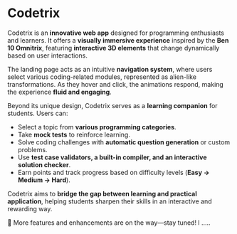 # Codetrix

Codetrix is an **innovative web app** designed for programming enthusiasts and learners. It offers a **visually immersive experience** inspired by the **Ben 10 Omnitrix**, featuring **interactive 3D elements** that change dynamically based on user interactions. 

The landing page acts as an intuitive **navigation system**, where users select various coding-related modules, represented as alien-like transformations. As they hover and click, the animations respond, making the experience **fluid and engaging**.

Beyond its unique design, Codetrix serves as a **learning companion** for students. Users can:
- Select a topic from **various programming categories**.
- Take **mock tests** to reinforce learning.
- Solve coding challenges with **automatic question generation** or custom problems.
- Use **test case validators, a built-in compiler, and an interactive solution checker**.
- Earn points and track progress based on difficulty levels (**Easy → Medium → Hard**).

Codetrix aims to **bridge the gap between learning and practical application**, helping students sharpen their skills in an interactive and rewarding way.

🚀 More features and enhancements are on the way—stay tuned!
l
.....

